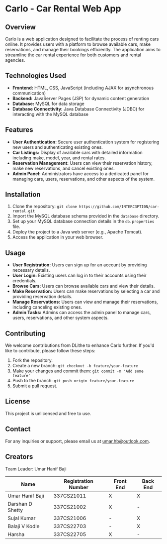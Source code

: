# Carlo - Car Rental Web App

## Overview
Carlo is a web application designed to facilitate the process of renting cars online. It provides users with a platform to browse available cars, make reservations, and manage their bookings efficiently. The application aims to streamline the car rental experience for both customers and rental agencies.

## Technologies Used
- **Frontend:** HTML, CSS, JavaScript (including AJAX for asynchronous communication)
- **Backend:** JavaServer Pages (JSP) for dynamic content generation
- **Database:** MySQL for data storage
- **Database Connectivity:** Java Database Connectivity (JDBC) for interacting with the MySQL database

## Features
- **User Authentication:** Secure user authentication system for registering new users and authenticating existing ones.
- **Car Listings:** Display of available cars with detailed information including make, model, year, and rental rates.
- **Reservation Management:** Users can view their reservation history, make new reservations, and cancel existing ones.
- **Admin Panel:** Administrators have access to a dedicated panel for managing cars, users, reservations, and other aspects of the system.

## Installation
1. Clone the repository: `git clone https://github.com/INTERC3PTI0N/car-rental.git`
2. Import the MySQL database schema provided in the `database` directory.
3. Set up your MySQL database connection details in the `db.properties` file.
4. Deploy the project to a Java web server (e.g., Apache Tomcat).
5. Access the application in your web browser.

## Usage
- **User Registration:** Users can sign up for an account by providing necessary details.
- **User Login:** Existing users can log in to their accounts using their credentials.
- **Browse Cars:** Users can browse available cars and view their details.
- **Make Reservation:** Users can make reservations by selecting a car and providing reservation details.
- **Manage Reservations:** Users can view and manage their reservations, including canceling existing ones.
- **Admin Tasks:** Admins can access the admin panel to manage cars, users, reservations, and other system aspects.

## Contributing
We welcome contributions from DLithe to enhance Carlo further. If you'd like to contribute, please follow these steps:
1. Fork the repository.
2. Create a new branch: `git checkout -b feature/your-feature`
3. Make your changes and commit them: `git commit -m 'Add some feature'`
4. Push to the branch: `git push origin feature/your-feature`
5. Submit a pull request.

## License
This project is unlicensed and free to use.

## Contact
For any inquiries or support, please email us at umar.hb@outlook.com.

## Creators
Team Leader: Umar Hanif Baji

| Name              | Registration Number | Front End | Back End |
|-------------------|---------------------|-----------|----------|
| Umar Hanif Baji  | 337CS21011          | X         | X        |
| Darshan D Shetty | 337CS21002          | X         | -        |
| Sujal Kumar      | 337CS21006          | -         | X        |
| Balaji V Kodle   | 337CS22703          | -         | X        |
| Harsha           | 337CS22705          | X         | -        |
